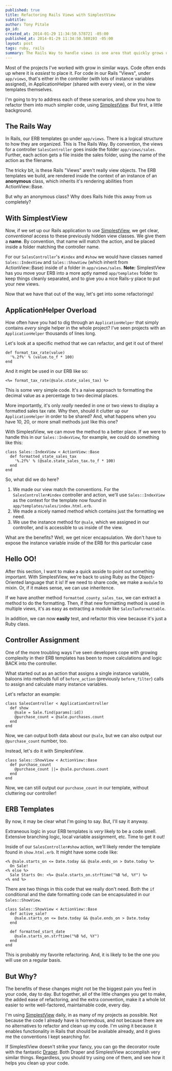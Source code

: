 ```yaml
---
published: true
title: Refactoring Rails Views with SimplestView
subtitle: 
author: Tony Pitale
ga_id: 
created_at: 2014-01-29 11:34:50.578721 -05:00
published_at: 2014-01-29 11:34:50.580193 -05:00
layout: post
tags: ruby, rails
summary: The Rails Way to handle views is one area that quickly grows unwieldy in larger projects. I'd like to share how I use SimplestView to clean up my views, and their corresponding controllers and helpers.
---
```


Most of the projects I've worked with grow in similar ways. Code often ends up where it is _easiest_ to place it. For code in our Rails "Views", under `app/views`, that's either in the controller (with lots of instance variables assigned), in ApplicationHelper (shared with every view), or in the view templates themselves.

I'm going to try to address each of these scenarios, and show you how to refactor them into much simpler code, using [SimplestView](https://github.com/tpitale/simplest_view). But first, a little background.

## The Rails Way ##

In Rails, our ERB templates go under `app/views`. There is a logical structure to how they are organized. This is The Rails Way. By convention, the views for a controller `SalesController` goes inside the folder `app/views/sales`. Further, each action gets a file inside the sales folder, using the name of the action as the filename.

The tricky bit, is these Rails "Views" aren't really view objects. The ERB templates we build, are rendered inside the context of an instance of an **anonymous** class, which inherits it's rendering abilities from ActionView::Base.

But why an anonymous class? Why does Rails hide this away from us completely?

## With SimplestView ##

Now, if we set up our Rails application to use [SimplestView](https://github.com/tpitale/simplest_view#usage), we get clear, _conventional_ access to these previously hidden view classes. We give them a **name**. By convention, that name will match the action, and be placed inside a folder matching the controller name.

For our `SalesController`'s `#index` and `#show` we would have classes named `Sales::IndexView` and `Sales::ShowView` (which inherit from ActionView::Base) inside of a folder in `app/views/sales`. **Note:** SimplestView has you move your ERB into a more aptly named `app/templates` folder to keep things cleanly separated, and to give you a nice Rails-y place to put your new views.

Now that we have that out of the way, let's get into some refactorings!

## ApplicationHelper Overload ##

How often have you had to dig through an `ApplicationHelper` that simply contains _every_ single helper in the whole project? I've seen projects with an `ApplicationHelper` thousands of lines long.

Let's look at a specific method that we can refactor, and get it out of there!

<pre><code class='language-ruby'>def format_tax_rate(value)
  '%.2f%' % (value.to_f * 100)
end
</code></pre>

And it might be used in our ERB like so:

<pre><code class='language-ruby'>&lt;%= format_tax_rate(@sale.state_sales_tax) %&gt;
</code></pre>

This is some very simple code. It's a naive approach to formatting the decimal value as a percentage to two decimal places.

More importantly, it's only _really_ needed in one or two views to display a formatted sales tax rate. Why then, should it clutter up our `ApplicationHelper` in order to be shared? And, what happens when you have 10, 20, or more small methods just like this one?

With SimplestView, we can move the method to a better place. If we were to handle this in our `Sales::IndexView`, for example, we could do something like this:

<pre><code class='language-ruby'>class Sales::IndexView &lt; ActionView::Base
  def formatted_state_sales_tax
    '%.2f%' % (@sale.state_sales_tax.to_f * 100)
  end
end
</code></pre>

So, what did we do here?

1. We made our view match the conventions. For the `SalesController#index` controller and action, we'll use `Sales::IndexView` as the context for the template now found in `app/templates/sales/index.html.erb`.
2. We made a nicely named method which contains just the formatting we need.
3. We use the instance method for `@sale`, which we assigned in our controller, and is accessible to us inside of the view.

What are the benefits? Well, we get nicer encapsulation. We don't have to expose the instance variable inside of the ERB for this particular case

## Hello OO! ##

After this section, I want to make a quick asside to point out something important. With SimplestView, we're back to using Ruby as the Object-Oriented language that it is! If we need to share code, we make a `module` to mixin. Or, if it makes sense, we can use inheritence.

If we have another method `formatted_county_sales_tax`, we can extract a method to do the formatting. Then, if that new formatting method is used in multiple views, it's as easy as extracting a module like `SalesTaxFormattable`.

In addition, we can now **easily** test, and refactor this view because it's just a Ruby class.

## Controller Assignment ##

One of the more troubling ways I've seen developers cope with growing complexity in their ERB templates has been to move calculations and logic BACK into the controller.

What started out as an action that assigns a single instance variable, baloons into methods full of `before_action` (previously `before_filter`) calls to assign and calculate many instance variables.

Let's refactor an example:

<pre><code class='language-ruby'>class SalesController &lt; ApplicationController
  def show
    @sale = Sale.find(params[:id])
    @purchase_count = @sale.purchases.count
  end
end
</code></pre>

Now, we can output both data about our `@sale`, but we can also output our `@purchase_count` number, too.

Instead, let's do it with SimplestView.

<pre><code class='language-ruby'>class Sales::ShowView &lt; ActionView::Base
  def purchase_count
    @purchase_count ||= @sale.purchases.count
  end
end
</code></pre>

Now, we can still output our `purchase_count` in our template, without cluttering our controller!

## ERB Templates ##

By now, it may be clear what I'm going to say. But, I'll say it anyway.

Extraneous logic in your ERB templates is _very_ likely to be a code smell. Extensive branching logic, local variable assignment, etc. Time to get it out!

Inside of our `SalesController#show` action, we'll likely render the template found in `show.html.erb`. It might have some code like:

<pre><code class='language-ruby'>&lt;% @sale.starts_on &lt;= Date.today &amp;&amp; @sale.ends_on > Date.today %&gt;
  On Sale!
&lt;% else %&gt;
  Sale Starts On: &lt;%= @sale.starts_on.strftime("%B %d, %Y") %&gt;
&lt;% end %&gt;
</code></pre>

There are two things in this code that we really don't need. Both the `if` conditional and the date formatting code can be encapsulated in our `Sales::ShowView`.

<pre><code class='language-ruby'>class Sales::ShowView &lt; ActionView::Base
  def active_sale?
    @sale.starts_on &lt;= Date.today &amp;&amp; @sale.ends_on > Date.today
  end

  def formatted_start_date
    @sale.starts_on.strftime("%B %d, %Y")
  end
end
</code></pre>

This is probably my favorite refactoring. And, it is likely to be the one you will use on a regular basis.

## But Why? ##

The benefits of these changes might not be the biggest pain you feel in your code, day to day. But together, all of the little changes you get to make,  the added ease of refactoring, and the extra convention, make it a whole lot easier to write well-factored, maintainable code, every day.

I'm using [SimplestView](https://github.com/tpitale/simplest_view) daily, in as many of my projects as possible. Not because the code I already have is horrendous, and not because there are no alternatives to refactor and clean up my code. I'm using it because it enables functionality in Rails that should be available already, and it gives me the conventions I kept searching for.

If SimplestView doesn't strike your fancy, you can go the decorator route with the fantastic [Draper](https://github.com/drapergem/draper). Both Draper and SimplestView accomplish very similar things. Regardless, you should try using one of them, and see how it helps you clean up your code.

